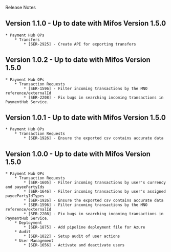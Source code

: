 Release Notes

## Version 1.1.0 - Up to date with Mifos Version 1.5.0

    * Payment Hub OPs
        * Transfers
            * [SER-2925] - Create API for exporting transfers

## Version 1.0.2 - Up to date with Mifos Version 1.5.0

    * Payment Hub OPs
        * Transaction Requests
            * [SER-1596] - Filter incoming transactions by the MNO reference/externalId
            * [SER-2208] - Fix bugs in searching incoming transactions in PaymentHub Service.

## Version 1.0.1 - Up to date with Mifos Version 1.5.0

    * Payment Hub OPs
        * Transaction Requests
            * [SER-1926] - Ensure the exported csv contains accurate data

## Version 1.0.0 - Up to date with Mifos Version 1.5.0

    * Payment Hub OPs
        * Transaction Requests
            * [SER-1605] - Filter incoming transactions by user's currency and payeePartyIds
            * [SER-1646] - Filter incoming transactions by user's assigned payeePartyIdTypes
            * [SER-1926] - Ensure the exported csv contains accurate data
            * [SER-1596] - Filter incoming transactions by the MNO reference/externalId
            * [SER-2208] - Fix bugs in searching incoming transactions in PaymentHub Service.
        * Deployment
            * [SER-1875] - Add pipeline deployment file for Azure
        * Audit
            * [SER-1822] - Setup audit of user actions
        * User Management
            * [SER-1656] - Activate and deactivate users
